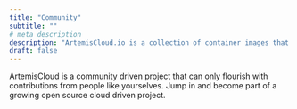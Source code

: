 ```yaml
---
title: "Community"
subtitle: ""
# meta description
description: "ArtemisCloud.io is a collection of container images that provide a way to deploy the Apache ActiveMQ Artemis Broker on Kubernetes."
draft: false
---
```


ArtemisCloud is a community driven project that can only flourish with contributions from people like yourselves. Jump in 
and become part of a growing open source cloud driven project. 

